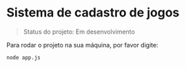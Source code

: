 # Sistema de cadastro de jogos

> Status do projeto: Em desenvolvimento

Para rodar o projeto na sua máquina, por favor digite:

```
node app.js
```
